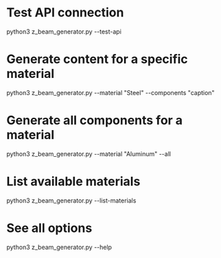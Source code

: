 # Test API connection
python3 z_beam_generator.py --test-api

# Generate content for a specific material
python3 z_beam_generator.py --material "Steel" --components "caption"

# Generate all components for a material
python3 z_beam_generator.py --material "Aluminum" --all

# List available materials
python3 z_beam_generator.py --list-materials

# See all options
python3 z_beam_generator.py --help